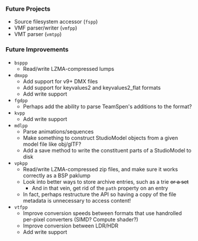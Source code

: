 ### Future Projects

- Source filesystem accessor (`fspp`)
- VMF parser/writer (`vmfpp`)
- VMT parser (`vmtpp`)

### Future Improvements

- `bsppp`
  - Read/write LZMA-compressed lumps
- `dmxpp`
  - Add support for v9+ DMX files
  - Add support for keyvalues2 and keyvalues2_flat formats
  - Add write support
- `fgdpp`
  - Perhaps add the ability to parse TeamSpen's additions to the format?
- `kvpp`
  - Add write support
- `mdlpp`
  - Parse animations/sequences
  - Make something to construct StudioModel objects from a given model file like obj/glTF?
  - Add a save method to write the constituent parts of a StudioModel to disk
- `vpkpp`
  - Read/write LZMA-compressed zip files, and make sure it works correctly as a BSP paklump
  - Look into better ways to store archive entries, such as a trie ~~or a set~~
    - And in that vein, get rid of the `path` property on an entry
  - In fact, perhaps restructure the API so having a copy of the file metadata is unnecessary to access content!
- `vtfpp`
  - Improve conversion speeds between formats that use handrolled per-pixel converters (SIMD? Compute shader?)
  - Improve conversion between LDR/HDR
  - Add write support
